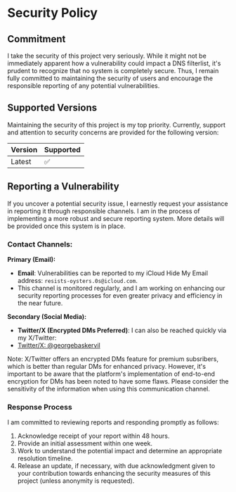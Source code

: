 # Security Policy

## Commitment
I take the security of this project very seriously. 
While it might not be immediately apparent how a vulnerability could impact a DNS filterlist, it's prudent to recognize that no system is completely secure. 
Thus, I remain fully committed to maintaining the security of users and encourage the responsible reporting of any potential vulnerabilities.

## Supported Versions

Maintaining the security of this project is my top priority. Currently, support and attention to security concerns are provided for the following version:

| Version | Supported          |
| ------- | ------------------ |
| Latest  | :white_check_mark: |

## Reporting a Vulnerability

If you uncover a potential security issue, I earnestly request your assistance in reporting it through responsible channels. 
I am in the process of implementing a more robust and secure reporting system. More details will be provided once this system is in place.

### Contact Channels:

**Primary (Email):**

- **Email**: Vulnerabilities can be reported to my iCloud Hide My Email address: `resists-oysters.0s@icloud.com`.
- This channel is monitored regularly, and I am working on enhancing our security reporting processes for even greater privacy and efficiency in the near future.

**Secondary (Social Media):**

- **Twitter/X (Encrypted DMs Preferred)**: I can also be reached quickly via my X/Twitter:
- [Twitter/X: @georgebaskervil](https://twitter.com/georgebaskervil)
    
Note: X/Twitter offers an encrypted DMs feature for premium subsribers, which is better than regular DMs for enhanced privacy.
However, it's important to be aware that the platform's implementation of end-to-end encryption for DMs has been noted to have some flaws.
Please consider the sensitivity of the information when using this communication channel.

### Response Process

I am committed to reviewing reports and responding promptly as follows:

1. Acknowledge receipt of your report within 48 hours.
2. Provide an initial assessment within one week.
3. Work to understand the potential impact and determine an appropriate resolution timeline.
4. Release an update, if necessary, with due acknowledgment given to your contribution towards enhancing the security measures of this project (unless anonymity is requested).

